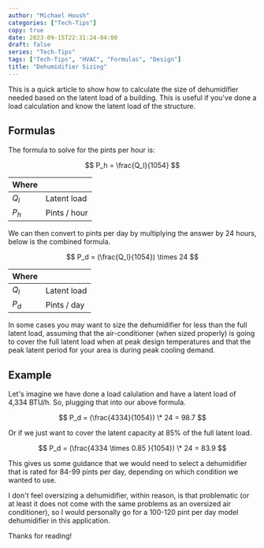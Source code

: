 ```yaml
---
author: "Michael Housh"
categories: ["Tech-Tips"]
copy: true
date: 2023-09-15T22:31:24-04:00
draft: false
series: "Tech-Tips"
tags: ["Tech-Tips", "HVAC", "Formulas", "Design"]
title: "Dehumidifier Sizing"
---
```


This is a quick article to show how to calculate the size of dehumidifier needed
based on the latent load of a building. This is useful if you've done a load
calculation and know the latent load of the structure.

## Formulas

The formula to solve for the pints per hour is:

$$ P_h = \frac{Q_l}{1054} $$

| Where |              |
| ----- | ------------ |
| $Q_l$ | Latent load  |
| $P_h$ | Pints / hour |

We can then convert to pints per day by multiplying the answer by 24 hours,
below is the combined formula.

$$ P_d = (\frac{Q_l}{1054}) \times 24 $$

| Where |             |
| ----- | ----------- |
| $Q_l$ | Latent load |
| $P_d$ | Pints / day |

In some cases you may want to size the dehumidifier for less than the full
latent load, assuming that the air-conditioner (when sized properly) is going to
cover the full latent load when at peak design temperatures and that the peak
latent period for your area is during peak cooling demand.

## Example

Let's imagine we have done a load calulation and have a latent load of 4,334
BTU/h. So, plugging that into our above formula.

$$ P_d = (\frac{4334}{1054}) \* 24 = 98.7 $$

Or if we just want to cover the latent capacity at 85% of the full latent load.

$$ P_d = (\frac{4334 \times 0.85 }{1054}) \* 24 = 83.9 $$

This gives us some guidance that we would need to select a dehumidifier that is
rated for 84-99 pints per day, depending on which condition we wanted to use.

I don't feel oversizing a dehumidifier, within reason, is that problematic (or
at least it does not come with the same problems as an oversized air
conditioner), so I would personally go for a 100-120 pint per day model
dehumidifier in this application.

Thanks for reading!
